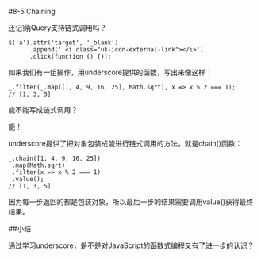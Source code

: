 #8-5 Chaining


还记得jQuery支持链式调用吗？

	$('a').attr('target', '_blank')
	      .append(' <i class="uk-icon-external-link"></i>')
	      .click(function () {});
如果我们有一组操作，用underscore提供的函数，写出来像这样：

	_.filter(_.map([1, 4, 9, 16, 25], Math.sqrt), x => x % 2 === 1);
	// [1, 3, 5]
能不能写成链式调用？

能！

underscore提供了把对象包装成能进行链式调用的方法，就是chain()函数：

	_.chain([1, 4, 9, 16, 25])
	 .map(Math.sqrt)
	 .filter(x => x % 2 === 1)
	 .value();
	// [1, 3, 5]
因为每一步返回的都是包装对象，所以最后一步的结果需要调用value()获得最终结果。

##小结

通过学习underscore，是不是对JavaScript的函数式编程又有了进一步的认识？